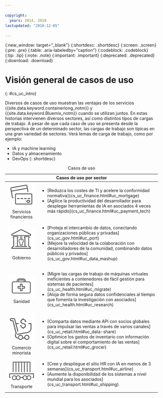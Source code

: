 ```yaml
---

copyright:
  years: 2014, 2018
lastupdated: "2018-12-05"

---
```


{:new_window: target="_blank"}
{:shortdesc: .shortdesc}
{:screen: .screen}
{:pre: .pre}
{:table: .aria-labeledby="caption"}
{:codeblock: .codeblock}
{:tip: .tip}
{:note: .note}
{:important: .important}
{:deprecated: .deprecated}
{:download: .download}




# Visión general de casos de uso
{: #cs_uc_intro}

Diversos de casos de uso muestran las ventajas de los servicios {{site.data.keyword.containerlong_notm}} y {{site.data.keyword.Bluemix_notm}} cuando se utilizan juntos. En estas historias intervienen diversos sectores, así como distintos tipos de cargas de trabajo. A pesar de que cada caso de uso se presenta desde la perspectiva de un determinado sector, las cargas de trabajo son típicas en una gran variedad de sectores. Verá temas de carga de trabajo, como por ejemplo:
* IA y machine learning
* Datos y almacenamiento
* DevOps
{: shortdesc}

<table summary="En la tabla se muestran los casos de uso. Las filas se deben leer de izquierda a derecha; la columna uno contiene iconos que representan cada sector y la columna dos las descripciones.">
<caption>Casos de uso</caption>
  <thead>
  <th colspan=2>Casos de uso por sector</th>
  </thead>
  <tbody>
    <tr>
    <td align="center"><img src="icons/finance.svg" alt="Icono de anverso y reverso de tarjeta de crédito"/><br>Servicios financieros</td>
    <td><ul>
    <li>[Reduzca los costes de TI y acelere la conformidad normativa](cs_uc_finance.html#uc_mortgage)</li>
    <li>[Agilice la productividad del desarrollador para desplegar herramientas de IA en asociados 4 veces más rápido](cs_uc_finance.html#uc_payment_tech)</li>
    </ul></td>
     </tr>
     <tr>
     <td align="center"><img src="icons/gov.svg" alt="Icono de un edificio gubernamental con una persona dentro"/><br>Gobierno</td>
     <td><ul>
    <li>[Proteja el intercambio de datos, conectando organizaciones públicas y privadas](cs_uc_gov.html#uc_port)</li>
     <li>[Mejore la velocidad de la colaboración con desarrolladores de la comunidad, combinando datos públicos y privados](cs_uc_gov.html#uc_data_mashup)</li></ul></td>
      </tr>
    <tr>
      <td align="center"><img src="icons/health.svg" alt="Icono de maletín médico"/><br>Sanidad</td>
      <td><ul>
     <li>[Migre las cargas de trabajo de máquinas virtuales ineficientes a contenedores de fácil gestión para sistemas de pacientes](cs_uc_health.html#uc_migrate)</li>
      <li>[Aloja de forma segura datos confidenciales al tiempo que fomenta la investigación con asociados](cs_uc_health.html#uc_research)</li>
      </ul></td>
      </tr>
      <tr>
         <td align="center"><img src="icons/retail.svg" alt="Icono de carro de compra con símbolo de moneda"/><br>Comercio minorista</td>
         <td><ul>
        <li>[Comparta datos mediante API con socios globales para impulsar las ventas a través de varios canales](cs_uc_retail.html#uc_data-share)</li>
         <li>[Optimice los gastos de inventario con información digital sobre el comportamiento de las ventas](cs_uc_retail.html#uc_grocer)</li>
              </ul></td>
          </tr>
      <tr>
       <td align="center"><img src="icons/transport.svg" alt="Icono de un vagón de ferrocarril con contenedores"/><br>Transporte</td>
           <td><ul>
          <li>[Cree y despliegue el sitio HR con IA en menos de 3 semanas](cs_uc_transport.html#uc_airline)</li>
           <li>[Aumente la disponibilidad de los sistemas a nivel mundial para los asociados](cs_uc_transport.html#uc_shipping)</li></ul></td>
      </tr>
  </tbody>
  </table>
